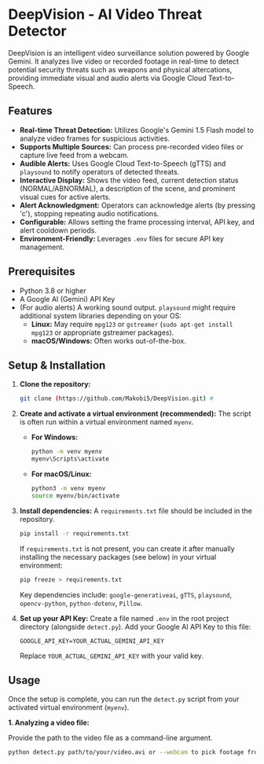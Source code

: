 # DeepVision - AI Video Threat Detector

DeepVision is an intelligent video surveillance solution powered by Google Gemini. It analyzes live video or recorded footage in real-time to detect potential security threats such as weapons and physical altercations, providing immediate visual and audio alerts via Google Cloud Text-to-Speech.

## Features

*   **Real-time Threat Detection:** Utilizes Google's Gemini 1.5 Flash model to analyze video frames for suspicious activities.
*   **Supports Multiple Sources:** Can process pre-recorded video files or capture live feed from a webcam.
*   **Audible Alerts:** Uses Google Cloud Text-to-Speech (gTTS) and `playsound` to notify operators of detected threats.
*   **Interactive Display:** Shows the video feed, current detection status (NORMAL/ABNORMAL), a description of the scene, and prominent visual cues for active alerts.
*   **Alert Acknowledgment:** Operators can acknowledge alerts (by pressing 'c'), stopping repeating audio notifications.
*   **Configurable:** Allows setting the frame processing interval, API key, and alert cooldown periods.
*   **Environment-Friendly:** Leverages `.env` files for secure API key management.

## Prerequisites

*   Python 3.8 or higher
*   A Google AI (Gemini) API Key
*   (For audio alerts) A working sound output. `playsound` might require additional system libraries depending on your OS:
    *   **Linux:** May require `mpg123` or `gstreamer` (`sudo apt-get install mpg123` or appropriate gstreamer packages).
    *   **macOS/Windows:** Often works out-of-the-box.

## Setup & Installation

1.  **Clone the repository:**
    ```bash
    git clone (https://github.com/Makobi5/DeepVision.git) # 
    ```

2.  **Create and activate a virtual environment (recommended):**
    The script is often run within a virtual environment named `myenv`.

    *   **For Windows:**
        ```bash
        python -m venv myenv
        myenv\Scripts\activate
        ```
    *   **For macOS/Linux:**
        ```bash
        python3 -m venv myenv
        source myenv/bin/activate
        ```

3.  **Install dependencies:**
    A `requirements.txt` file should be included in the repository.
    ```bash
    pip install -r requirements.txt
    ```
    If `requirements.txt` is not present, you can create it after manually installing the necessary packages (see below) in your virtual environment:
    ```bash
    pip freeze > requirements.txt
    ```
    Key dependencies include: `google-generativeai`, `gTTS`, `playsound`, `opencv-python`, `python-dotenv`, `Pillow`.

4.  **Set up your API Key:**
    Create a file named `.env` in the root project directory (alongside `detect.py`). Add your Google AI API Key to this file:
    ```env
    GOOGLE_API_KEY=YOUR_ACTUAL_GEMINI_API_KEY
    ```
    Replace `YOUR_ACTUAL_GEMINI_API_KEY` with your valid key.

## Usage

Once the setup is complete, you can run the `detect.py` script from your activated virtual environment (`myenv`).

**1. Analyzing a video file:**

Provide the path to the video file as a command-line argument.
```bash
python detect.py path/to/your/video.avi or --webcam to pick footage from webcam
